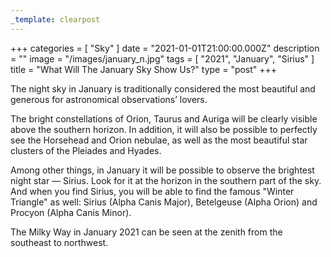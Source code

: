 ```yaml
---
_template: clearpost
---
```



+++
categories = [ "Sky" ]
date = "2021-01-01T21:00:00.000Z"
description = ""
image = "/images/january_n.jpg"
tags = [ "2021", "January", "Sirius" ]
title = "What Will The January Sky Show Us?"
type = "post"
+++


The night sky in January is traditionally considered the most beautiful and generous for astronomical observations’ lovers.

The bright constellations of Orion, Taurus and Auriga will be clearly visible above the southern horizon. In addition, it will also be possible to perfectly see the Horsehead and Orion nebulae, as well as the most beautiful star clusters of the Pleiades and Hyades.

Among other things, in January it will be possible to observe the brightest night star — Sirius. Look for it at the horizon in the southern part of the sky. And when you find Sirius, you will be able to find the famous "Winter Triangle" as well: Sirius (Alpha Canis Major), Betelgeuse (Alpha Orion) and Procyon (Alpha Canis Minor).

The Milky Way in January 2021 can be seen at the zenith from the southeast to northwest.
